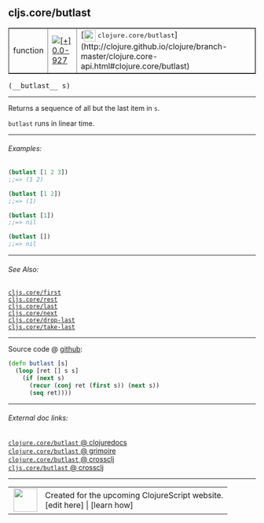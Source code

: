 ## cljs.core/butlast



 <table border="1">
<tr>
<td>function</td>
<td><a href="https://github.com/cljsinfo/cljs-api-docs/tree/0.0-927"><img valign="middle" alt="[+] 0.0-927" title="Added in 0.0-927" src="https://img.shields.io/badge/+-0.0--927-lightgrey.svg"></a> </td>
<td>
[<img height="24px" valign="middle" src="http://i.imgur.com/1GjPKvB.png"> <samp>clojure.core/butlast</samp>](http://clojure.github.io/clojure/branch-master/clojure.core-api.html#clojure.core/butlast)
</td>
</tr>
</table>


 <samp>
(__butlast__ s)<br>
</samp>

---

Returns a sequence of all but the last item in `s`.

`butlast` runs in linear time.



---

###### Examples:

```clj
(butlast [1 2 3])
;;=> (1 2)

(butlast [1 2])
;;=> (1)

(butlast [1])
;;=> nil

(butlast [])
;;=> nil
```



---

###### See Also:

[`cljs.core/first`](../cljs.core/first.md)<br>
[`cljs.core/rest`](../cljs.core/rest.md)<br>
[`cljs.core/last`](../cljs.core/last.md)<br>
[`cljs.core/next`](../cljs.core/next.md)<br>
[`cljs.core/drop-last`](../cljs.core/drop-last.md)<br>
[`cljs.core/take-last`](../cljs.core/take-last.md)<br>

---




Source code @ [github](https://github.com/clojure/clojurescript/blob/r2173/src/cljs/cljs/core.cljs#L6416-L6420):

```clj
(defn butlast [s]
  (loop [ret [] s s]
    (if (next s)
      (recur (conj ret (first s)) (next s))
      (seq ret))))
```

<!--
Repo - tag - source tree - lines:

 <pre>
clojurescript @ r2173
└── src
    └── cljs
        └── cljs
            └── <ins>[core.cljs:6416-6420](https://github.com/clojure/clojurescript/blob/r2173/src/cljs/cljs/core.cljs#L6416-L6420)</ins>
</pre>

-->

---



###### External doc links:

[`clojure.core/butlast` @ clojuredocs](http://clojuredocs.org/clojure.core/butlast)<br>
[`clojure.core/butlast` @ grimoire](http://conj.io/store/v1/org.clojure/clojure/1.7.0-beta3/clj/clojure.core/butlast/)<br>
[`clojure.core/butlast` @ crossclj](http://crossclj.info/fun/clojure.core/butlast.html)<br>
[`cljs.core/butlast` @ crossclj](http://crossclj.info/fun/cljs.core.cljs/butlast.html)<br>

---

 <table>
<tr><td>
<img valign="middle" align="right" width="48px" src="http://i.imgur.com/Hi20huC.png">
</td><td>
Created for the upcoming ClojureScript website.<br>
[edit here] | [learn how]
</td></tr></table>

[edit here]:https://github.com/cljsinfo/cljs-api-docs/blob/master/cljsdoc/cljs.core/butlast.cljsdoc
[learn how]:https://github.com/cljsinfo/cljs-api-docs/wiki/cljsdoc-files

<!--

This information was too distracting to show to readers, but I'll leave it
commented here since it is helpful to:

- pretty-print the data used to generate this document
- and show how to retrieve that data



The API data for this symbol:

```clj
{:description "Returns a sequence of all but the last item in `s`.\n\n`butlast` runs in linear time.",
 :ns "cljs.core",
 :name "butlast",
 :signature ["[s]"],
 :history [["+" "0.0-927"]],
 :type "function",
 :related ["cljs.core/first"
           "cljs.core/rest"
           "cljs.core/last"
           "cljs.core/next"
           "cljs.core/drop-last"
           "cljs.core/take-last"],
 :full-name-encode "cljs.core/butlast",
 :source {:code "(defn butlast [s]\n  (loop [ret [] s s]\n    (if (next s)\n      (recur (conj ret (first s)) (next s))\n      (seq ret))))",
          :title "Source code",
          :repo "clojurescript",
          :tag "r2173",
          :filename "src/cljs/cljs/core.cljs",
          :lines [6416 6420]},
 :examples [{:id "7a4676",
             :content "```clj\n(butlast [1 2 3])\n;;=> (1 2)\n\n(butlast [1 2])\n;;=> (1)\n\n(butlast [1])\n;;=> nil\n\n(butlast [])\n;;=> nil\n```"}],
 :full-name "cljs.core/butlast",
 :clj-symbol "clojure.core/butlast"}

```

Retrieve the API data for this symbol:

```clj
;; from Clojure REPL
(require '[clojure.edn :as edn])
(-> (slurp "https://raw.githubusercontent.com/cljsinfo/cljs-api-docs/catalog/cljs-api.edn")
    (edn/read-string)
    (get-in [:symbols "cljs.core/butlast"]))
```

-->
